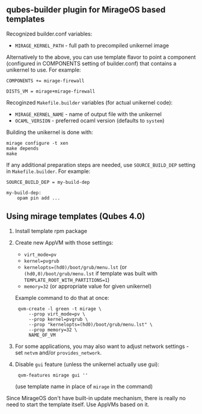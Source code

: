 qubes-builder plugin for MirageOS based templates
-------------------------------------------------

Recognized builder.conf variables:

- `MIRAGE_KERNEL_PATH` - full path to precompiled unikernel image

Alternatively to the above, you can use template flavor to point a component
(configured in COMPONENTS setting of builder.conf) that contains a unikernel to
use. For example:

    COMPONENTS += mirage-firewall

    DISTS_VM = mirage+mirage-firewall

Recoginzed `Makefile.builder` variables (for actual unikernel code):

- `MIRAGE_KERNEL_NAME` - name of output file with the unikernel
- `OCAML_VERSION` - preferred ocaml version (defaults to `system`)

Building the unikernel is done with:

    mirage configure -t xen
    make depends
    make

If any additional preparation steps are needed, use `SOURCE_BUILD_DEP` setting
in `Makefile.builder`. For example:

    SOURCE_BUILD_DEP = my-build-dep

    my-build-dep:
        opam pin add ...


Using mirage templates (Qubes 4.0)
----------------------------------

1. Install template rpm package
2. Create new AppVM with those settings:

    - `virt_mode=pv`
    - `kernel=pvgrub`
    - `kernelopts=(hd0)/boot/grub/menu.lst` (or `(hd0,0)/boot/grub/menu.lst` if
      template was built with `TEMPLATE_ROOT_WITH_PARTITIONS=1`)
    - `memory=32` (or appropriate value for given unikernel)

    Example command to do that at once:
    
        qvm-create -l green -t mirage \
            --prop virt_mode=pv \
            --prop kernel=pvgrub \
            --prop "kernelopts=(hd0)/boot/grub/menu.lst" \
            --prop memory=32 \
            NAME_OF_VM

3. For some applications, you may also want to adjust network settings - set
   `netvm` and/or `provides_network`.
4. Disable `gui` feature (unless the unikernel actually use gui):

        qvm-features mirage gui ''

    (use template name in place of `mirage` in the command)


Since MirageOS don't have built-in update mechanism, there is really no need to
start the template itself. Use AppVMs based on it.
